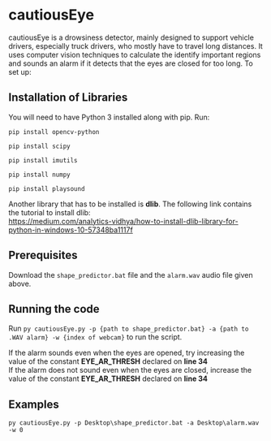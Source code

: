 # cautiousEye
cautiousEye is a drowsiness detector, mainly designed to support vehicle drivers, especially truck drivers, who mostly have to travel long distances. It uses computer vision techniques to calculate the identify important regions and sounds an alarm if it detects that the eyes are closed for too long. To set up:
## Installation of Libraries
You will need to have Python 3 installed along with pip. Run:

`pip install opencv-python`

`pip install scipy`<br>

`pip install imutils`<br>

`pip install numpy`<br>

`pip install playsound`<br>

Another library that has to be installed is **dlib**. The following link contains the tutorial to install dlib:<br>
https://medium.com/analytics-vidhya/how-to-install-dlib-library-for-python-in-windows-10-57348ba1117f<br>
## Prerequisites
Download the `shape_predictor.bat` file and the `alarm.wav` audio file given above.
## Running the code
Run `py cautiousEye.py -p {path to shape_predictor.bat} -a {path to .WAV alarm} -w {index of webcam}` to run the script.

If the alarm sounds even when the eyes are opened, try increasing the value of the constant **EYE_AR_THRESH** declared on **line 34**<br>
If the alarm does not sound even when the eyes are closed, increase the value of the constant **EYE_AR_THRESH** declared on **line 34**<br>
## Examples
`py cautiousEye.py -p Desktop\shape_predictor.bat -a Desktop\alarm.wav -w 0`
